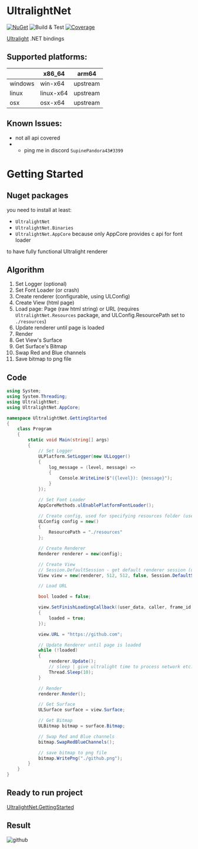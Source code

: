 # UltralightNet

[![NuGet](https://img.shields.io/nuget/v/UltralightNet.svg)](https://www.nuget.org/packages/UltralightNet/) ![Build & Test](https://github.com/SupinePandora43/UltralightNet/workflows/Build%20&%20Test/badge.svg)
[![Coverage](https://raw.githubusercontent.com/SupinePandora43/UltralightNet/gh-pages/badge_linecoverage.svg)](https://supinepandora43.github.io/UltralightNet/)

[Ultralight](https://ultralig.ht) .NET bindings

## Supported platforms:

|         | x86_64    | arm64    |
|---------|-----------|----------|
| windows | win-x64   | upstream |
| linux   | linux-x64 | upstream |
| osx     | osx-x64   | upstream |

## Known Issues:

* not all api covered
* * ping me in discord `SupinePandora43#3399`

# Getting Started

## Nuget packages

you need to install at least:

* `UltralightNet`
* `UltralightNet.Binaries`
* `UltralightNet.AppCore` because only AppCore provides c api for font loader

to have fully functional Ultralight renderer

## Algorithm

1. Set Logger (optional)
2. Set Font Loader (or crash)
3. Create renderer (configurable, using ULConfig)
4. Create View (html page)
5. Load page: Page (raw html string) or URL (requires `UltralightNet.Resources` package, and ULConfig.ResourcePath set to `./resources`)
6. Update renderer until page is loaded
7. Render
8. Get View's Surface
9. Get Surface's Bitmap
10. Swap Red and Blue channels
11. Save bitmap to png file

## Code

```cs
using System;
using System.Threading;
using UltralightNet;
using UltralightNet.AppCore;

namespace UltralightNet.GettingStarted
{
	class Program
	{
		static void Main(string[] args)
		{
			// Set Logger
			ULPlatform.SetLogger(new ULLogger()
			{
				log_message = (level, message) =>
				{
					Console.WriteLine($"({level}): {message}");
				}
			});

			// Set Font Loader
			AppCoreMethods.ulEnablePlatformFontLoader();

			// Create config, used for specifying resources folder (used for URL loading)
			ULConfig config = new()
			{
				ResourcePath = "./resources"
			};

			// Create Renderer
			Renderer renderer = new(config);

			// Create View
			// Session.DefaultSession - get default renderer session (used for saving cookies etc)
			View view = new(renderer, 512, 512, false, Session.DefaultSession(renderer), false);

			// Load URL

			bool loaded = false;

			view.SetFinishLoadingCallback((user_data, caller, frame_id, is_main_frame, url) =>
			{
				loaded = true;
			});

			view.URL = "https://github.com";

			// Update Renderer until page is loaded
			while (!loaded)
			{
				renderer.Update();
				// sleep | give ultralight time to process network etc.
				Thread.Sleep(10);
			}

			// Render
			renderer.Render();

			// Get Surface
			ULSurface surface = view.Surface;

			// Get Bitmap
			ULBitmap bitmap = surface.Bitmap;

			// Swap Red and Blue channels
			bitmap.SwapRedBlueChannels();

			// save bitmap to png file
			bitmap.WritePng("./github.png");
		}
	}
}

```

## Ready to run project

[UltralightNet.GettingStarted](https://github.com/SupinePandora43/UltralightNet/tree/master/UltralightNet.GettingStarted)

## Result

![github](https://user-images.githubusercontent.com/36124472/112279554-dc648600-8ca5-11eb-868c-f7d4441adc3b.png)


